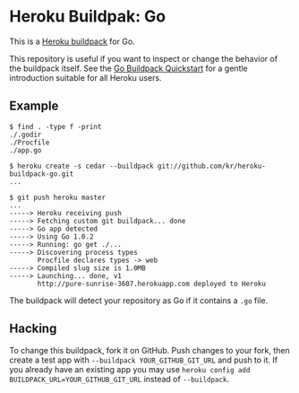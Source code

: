 # Heroku Buildpak: Go

This is a [Heroku buildpack][buildpack] for Go.

This repository is useful if you want to inspect or
change the behavior of the buildpack itself. See the [Go
Buildpack Quickstart][quickstart] for a gentle
introduction suitable for all Heroku users.

## Example

    $ find . -type f -print
    ./.godir
    ./Procfile
    ./app.go

    $ heroku create -s cedar --buildpack git://github.com/kr/heroku-buildpack-go.git
    ...

    $ git push heroku master
    ...
    -----> Heroku receiving push
    -----> Fetching custom git buildpack... done
    -----> Go app detected
    -----> Using Go 1.0.2
    -----> Running: go get ./...
    -----> Discovering process types
           Procfile declares types -> web
    -----> Compiled slug size is 1.0MB
    -----> Launching... done, v1
           http://pure-sunrise-3607.herokuapp.com deployed to Heroku

The buildpack will detect your repository as Go if it
contains a `.go` file.

## Hacking

To change this buildpack, fork it on GitHub. Push
changes to your fork, then create a test app with
`--buildpack YOUR_GITHUB_GIT_URL` and push to it. If you
already have an existing app you may use `heroku config
add BUILDPACK_URL=YOUR_GITHUB_GIT_URL` instead of
`--buildpack`.

[buildpack]: http://devcenter.heroku.com/articles/buildpacks
[quickstart]: https://gist.github.com/299535bbf56bf3016cba
